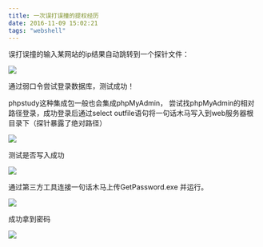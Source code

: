 ```yaml
---
title: 一次误打误撞的提权经历
date: 2016-11-09 15:02:21
tags: "webshell"
---
```


误打误撞的输入某网站的ip结果自动跳转到一个探针文件：

![](http://o73uhz20r.bkt.clouddn.com/an-experience-of-hacked-website-1.png)

通过弱口令尝试登录数据库，测试成功！

phpstudy这种集成包一般也会集成phpMyAdmin， 尝试找phpMyAdmin的相对路径登录，成功登录后通过select outfile语句将一句话木马写入到web服务器根目录下（探针暴露了绝对路径）

![](http://o73uhz20r.bkt.clouddn.com/an-experience-of-hacked-website-2.png)


测试是否写入成功

![](http://o73uhz20r.bkt.clouddn.com/an-experience-of-hacked-website-3.png)

通过第三方工具连接一句话木马上传GetPassword.exe 并运行。

![](http://o73uhz20r.bkt.clouddn.com/an-experience-of-hacked-website-4.png)



成功拿到密码

![](http://o73uhz20r.bkt.clouddn.com/an-experience-of-hacked-website-5.png)